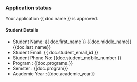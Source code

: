 <h3>Application status</h3>

<p>Your application {{ doc.name }} is approved.</p>


<h4>Student Details</h4>

<ul>
<li>Student Name: {{ doc.first_name }} {{doc.middle_name}} {{doc.last_name}}
<li>Student Email: {{ doc.student_email_id }}
<li>Student Phone No: {{doc.student_mobile_number }}
<li>Program : {[doc.programs_}}
<li>Semster : {[doc.program}}
<li>Academic Year :{{doc.academic_year}}
</ul>